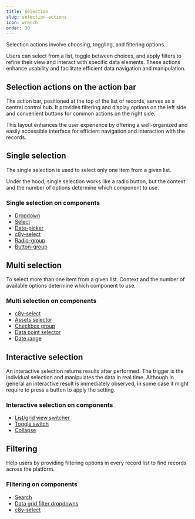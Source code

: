 ```yaml
---
title: Selection
slug: selection-actions
icon: wrench
order: 30
---
```


<!-- markdownlint-disable MD025 -->
<!-- markdownlint-disable MD033 -->
<!-- markdownlint-disable MD051 -->

Selection actions involve choosing, toggling, and filtering options.

Users can select from a list, toggle between choices, and apply filters to refine their view and
interact with specific data elements. These actions enhance usability and facilitate efficient data
navigation and manipulation.

## Selection actions on the action bar

The action bar, positioned at the top of the list of records, serves as a central control hub. It
provides filtering and display options on the left side and convenient buttons for common actions on
the right side.

This layout enhances the user experience by offering a well-organized and easily
accessible interface for efficient navigation and interaction with the records.

## Single selection

The single selection is used to select only one item from a given list.

Under the hood, single selection works like a radio button, but the context and the number of
options determine which component to use.

### Single selection on components

- [Dropdown](#/components/dropdown/overview)
- [Select](#/components/forms/select/overview)
- [Date-picker](#components/forms/date-time/overview)
- [c8y-select](#/components/select/overview)
- [Radio-group](#/components/forms/checkboxes-and-radio-buttons/overview)
- [Button-group](#/components/button-group/overview)

## Multi selection

To select more than one item from a given list. Context and the number of available options
determine which component to use.

### Multi selection on components

- [c8y-select](#/components/select/overview)
- [Assets selector](#/components/asset-selector/overview)
- [Checkbox group](#/components/forms/checkboxes-and-radio-buttons/overview)
- [Data point selector](#/components/selection/overview)
- [Date range](#/components/forms/date-time/overview#date-range-picker)

## Interactive selection

An interactive selection returns results after performed. The trigger is the individual selection
and manipulates the data in real time. Although in general an interactive result is immediately
observed, in some case it might require to press a button to apply the setting.

### Interactive selection on components

- [List/grid view switcher](#/components/list-display-switch/overview)
- [Toggle switch](#/components/forms/toggle-switch/overview)
- [Collapse](#/components/collapse/overview)

## Filtering

Help users by providing filtering options in every record list to find records across the platform.

### Filtering on components

- [Search](#/components/forms/input-group/overview#search-input-group)
- [Data grid filter dropdowns](#/components/data-grid/overview)
- [c8y-select](#/components/select/overview)
<!-- - [Typeahead](#/components/list-grid-switcher) -->
